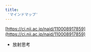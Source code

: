 ```yaml
---
title:
 'マインドマップ'
---
```


[https://ci.nii.ac.jp/naid/110008917859](https://ci.nii.ac.jp/naid/110008917859)
- 放射思考